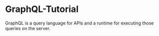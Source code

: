 # GraphQL-Tutorial
GraphQL is a query language for APIs and a runtime for executing those queries on the server.
